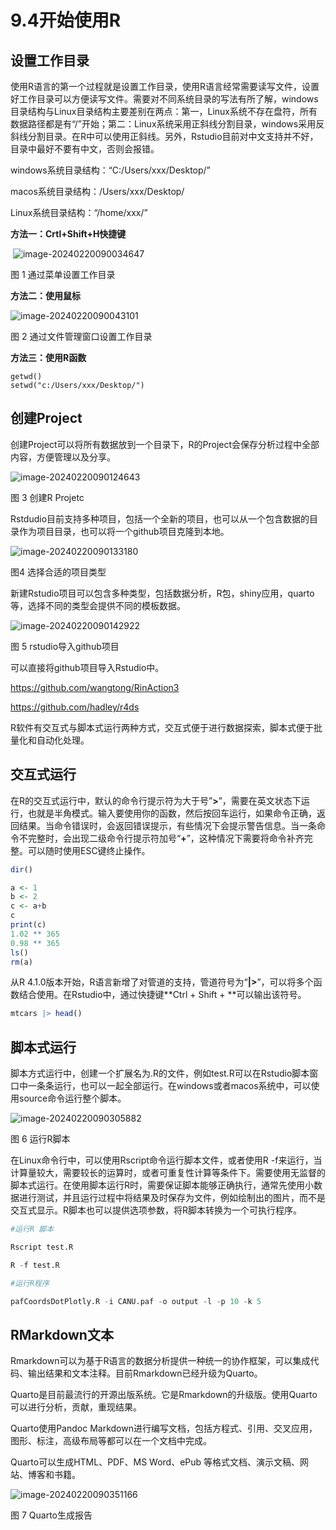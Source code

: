 # 9.4开始使用R

## 设置工作目录

使用R语言的第一个过程就是设置工作目录，使用R语言经常需要读写文件，设置好工作目录可以方便读写文件。需要对不同系统目录的写法有所了解，windows目录结构与Linux目录结构主要差别在两点：第一，Linux系统不存在盘符，所有数据路径都是有“/”开始；第二：Linux系统采用正斜线分割目录，windows采用反斜线分割目录。在R中可以使用正斜线。另外，Rstudio目前对中文支持并不好，目录中最好不要有中文，否则会报错。

windows系统目录结构：“C:/Users/xxx/Desktop/”

macos系统目录结构：/Users/xxx/Desktop/

Linux系统目录结构：“/home/xxx/”

**方法一：Crtl+Shift+H快捷键**

​         ![image-20240220090034647](./r4.assets/image-20240220090034647.png)                      

图 1 通过菜单设置工作目录

**方法二：使用鼠标**

 ![image-20240220090043101](./r4.assets/image-20240220090043101.png)

图 2 通过文件管理窗口设置工作目录

**方法三：使用R函数**

```shell
getwd() 
setwd("c:/Users/xxx/Desktop/") 

```

## 创建Project

创建Project可以将所有数据放到一个目录下，R的Project会保存分析过程中全部内容，方便管理以及分享。

 ![image-20240220090124643](./r4.assets/image-20240220090124643.png)

图 3 创建R Projetc

Rstdudio目前支持多种项目，包括一个全新的项目，也可以从一个包含数据的目录作为项目目录，也可以将一个github项目克隆到本地。

 ![image-20240220090133180](./r4.assets/image-20240220090133180.png)

图4 选择合适的项目类型

新建Rstudio项目可以包含多种类型，包括数据分析，R包，shiny应用，quarto等，选择不同的类型会提供不同的模板数据。

 ![image-20240220090142922](./r4.assets/image-20240220090142922.png)

图 5 rstudio导入github项目

可以直接将github项目导入Rstudio中。

[https://github.com/wangtong/RinAction3 ](https://github.com/wangtong/RinAction3)

https://github.com/hadley/r4ds

R软件有交互式与脚本式运行两种方式，交互式便于进行数据探索，脚本式便于批量化和自动化处理。

## 交互式运行

在R的交互式运行中，默认的命令行提示符为大于号”**>**”，需要在英文状态下运行，也就是半角模式。输入要使用你的函数，然后按回车运行，如果命令正确，返回结果。当命令错误时，会返回错误提示，有些情况下会提示警告信息。当一条命令不完整时，会出现二级命令行提示符加号“**+**”，这种情况下需要将命令补齐完整。可以随时使用ESC键终止操作。

```r
dir() 

a <- 1 
b <- 2 
c <- a+b 
c 
print(c) 
1.02 ** 365 
0.98 ** 365 
ls() 
rm(a) 

```

从R 4.1.0版本开始，R语言新增了对管道的支持，管道符号为“**|>**”，可以将多个函数结合使用。在Rstudio中，通过快捷键**Ctrl + Shift + **可以输出该符号。

```r
mtcars |> head()
```
## 脚本式运行

脚本方式运行中，创建一个扩展名为.R的文件，例如test.R可以在Rstudio脚本窗口中一条条运行，也可以一起全部运行。在windows或者macos系统中，可以使用source命令运行整个脚本。

 ![image-20240220090305882](./r4.assets/image-20240220090305882.png)

图 6 运行R脚本

在Linux命令行中，可以使用Rscript命令运行脚本文件，或者使用R -f来运行，当计算量较大，需要较长的运算时，或者可重复性计算等条件下。需要使用无监督的脚本式运行。在使用脚本运行R时，需要保证脚本能够正确执行，通常先使用小数据进行测试，并且运行过程中将结果及时保存为文件，例如绘制出的图片，而不是交互式显示。R脚本也可以提供选项参数，将R脚本转换为一个可执行程序。

```R
#运行R 脚本

Rscript test.R

R -f test.R

#运行R程序

pafCoordsDotPlotly.R -i CANU.paf -o output -l -p 10 -k 5   
```



## RMarkdown文本

Rmarkdown可以为基于R语言的数据分析提供一种统一的协作框架，可以集成代码、输出结果和文本注释。目前Rmarkdown已经升级为Quarto。

Quarto是目前最流行的开源出版系统。它是Rmarkdown的升级版。使用Quarto可以进行分析，贡献，重现结果。

Quarto使用Pandoc Markdown进行编写文档，包括方程式、引用、交叉应用，图形、标注，高级布局等都可以在一个文档中完成。

Quarto可以生成HTML、PDF、MS Word、ePub 等格式文档、演示文稿、网站、博客和书籍。

 ![image-20240220090351166](./r4.assets/image-20240220090351166.png)

图 7 Quarto生成报告